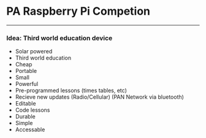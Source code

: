 # PA Raspberry Pi Competion

---

### Idea: Third world education device

- Solar powered
- Third world education
- Cheap
- Portable
- Small
- Powerful
- Pre-programmed lessons (times tables, etc)
- Recieve new updates (Radio/Cellular) (PAN Network via bluetooth)
- Editable
- Code lessons
- Durable
- Simple
- Accessable
